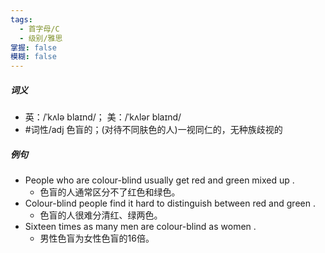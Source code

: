 ```yaml
---
tags:
  - 首字母/C
  - 级别/雅思
掌握: false
模糊: false
---
```

##### 词义
- 英：/ˈkʌlə blaɪnd/； 美：/ˈkʌlər blaɪnd/
- #词性/adj  色盲的；(对待不同肤色的人)一视同仁的，无种族歧视的
##### 例句
- People who are colour-blind usually get red and green mixed up .
	- 色盲的人通常区分不了红色和绿色。
- Colour-blind people find it hard to distinguish between red and green .
	- 色盲的人很难分清红、绿两色。
- Sixteen times as many men are colour-blind as women .
	- 男性色盲为女性色盲的16倍。

